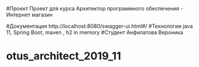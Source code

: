 #Проект
Проект для курса Архитектор программного обеспечения -
Интернет магазин

#Документация
http://localhost:8080/swagger-ui.html#/
#Технологии
java 11, Spring Boot, maven , h2 in memory
#Cтудент
Анфилатова Вероника 
# otus_architect_2019_11
